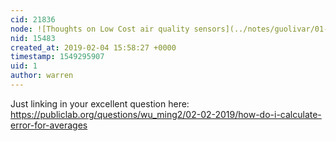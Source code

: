 ```yaml
---
cid: 21836
node: ![Thoughts on Low Cost air quality sensors](../notes/guolivar/01-08-2018/thoughts-on-low-cost-air-quality-sensors)
nid: 15483
created_at: 2019-02-04 15:58:27 +0000
timestamp: 1549295907
uid: 1
author: warren
---
```


 Just linking in your excellent question here: https://publiclab.org/questions/wu_ming2/02-02-2019/how-do-i-calculate-error-for-averages
